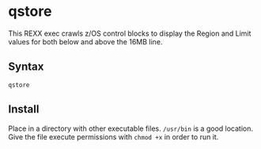 # qstore

This REXX exec crawls z/OS control blocks to display the Region and Limit
values for both below and above the 16MB line.

## Syntax

```shell
qstore
```

## Install

Place in a directory with other executable files.  `/usr/bin` is a good location.
Give the file execute permissions with `chmod +x` in order to run it.
